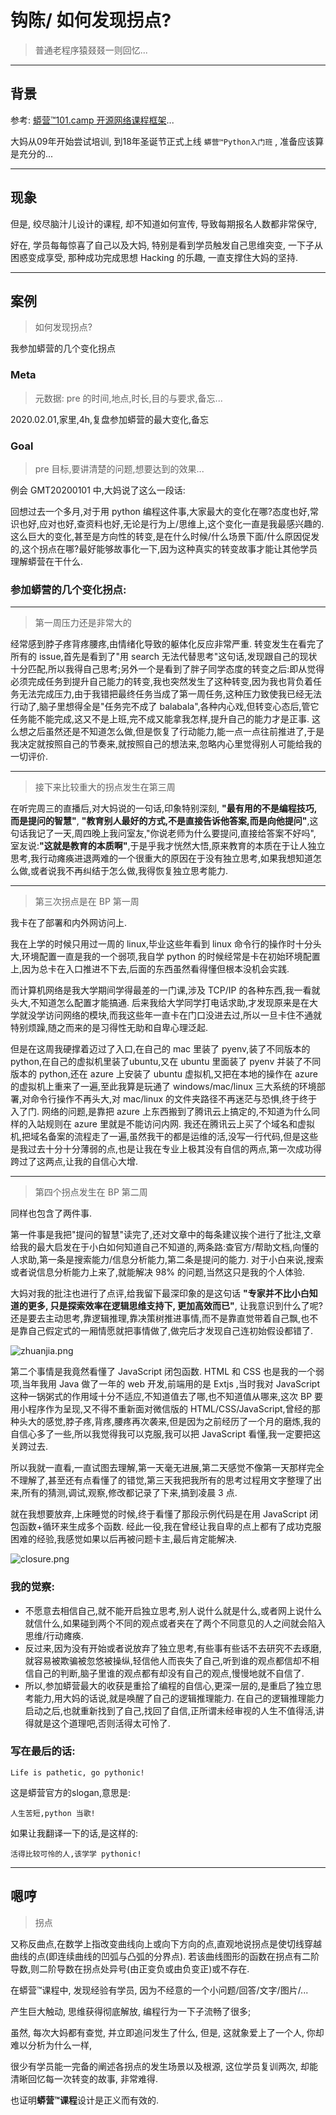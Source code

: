 # 钩陈/ 如何发现拐点?
> 普通老程序猿叕叕一则回忆...

-------------
## 背景
参考: [蟒营™101.camp 开源网络课程框架](https://doc.101.camp/)...

大妈从09年开始尝试培训,
到18年圣诞节正式上线 `蟒营™Python入门班` ,
准备应该算是充分的...

-------------
## 现象
但是, 绞尽脑汁儿设计的课程, 却不知道如何宣传, 导致每期报名人数都非常保守,

好在, 学员每每惊喜了自己以及大妈, 特别是看到学员触发自己思维突变,
一下子从困惑变成享受, 那种成功完成思想 Hacking 的乐趣, 
一直支撑住大妈的坚持.


-------------
## 案例
> 如何发现拐点?

我参加蟒营的几个变化拐点

### Meta
> 元数据: pre 的时间,地点,时长,目的与要求,备忘...

2020.02.01,家里,4h,复盘参加蟒营的最大变化,备忘

### Goal
> pre 目标,要讲清楚的问题,想要达到的效果...

例会 GMT20200101 中,大妈说了这么一段话:

回想过去一个多月,对于用 python 编程这件事,大家最大的变化在哪?态度也好,常识也好,应对也好,查资料也好,无论是行为上/思维上,这个变化一直是我最感兴趣的.这么巨大的变化,甚至是方向性的转变,是在什么时候/什么场景下面/什么原因促发的,这个拐点在哪?最好能够故事化一下,因为这种真实的转变故事才能让其他学员理解蟒营在干什么.

### 参加蟒营的几个变化拐点:

-------------
> 第一周压力还是非常大的

经常感到脖子疼背疼腰疼,由情绪化导致的躯体化反应非常严重. 转变发生在看完了所有的 issue,首先是看到了"用 search 无法代替思考"这句话,发现跟自己的现状十分匹配,所以我得自己思考;另外一个是看到了胖子同学态度的转变之后:即从觉得必须完成任务到提升自己能力的转变,我也突然发生了这种转变,因为我也背负着任务无法完成压力,由于我错把最终任务当成了第一周任务,这种压力致使我已经无法行动了,脑子里想得全是"任务完不成了 balabala",各种内心戏,但转变心态后,管它任务能不能完成,这又不是上班,完不成又能拿我怎样,提升自己的能力才是正事. 这么想之后虽然还是不知道怎么做,但是恢复了行动能力,能一点一点往前推进了,于是我决定就按照自己的节奏来,就按照自己的想法来,忽略内心里觉得别人可能给我的一切评价. 

-------------
> 接下来比较重大的拐点发生在第三周

在听完周三的直播后,对大妈说的一句话,印象特别深刻,
**"最有用的不是编程技巧,而是提问的智慧"**,
**"教育别人最好的方式,不是直接告诉他答案,而是向他提问"**,这句话我记了一天,周四晚上我问室友,"你说老师为什么要提问,直接给答案不好吗",
室友说:**"这就是教育的本质啊"**,于是乎我才恍然大悟,原来教育的本质在于让人独立思考,我行动瘫痪进退两难的一个很重大的原因在于没有独立思考,如果我想知道怎么做,或者说我不再纠结于怎么做,我得恢复独立思考能力. 


-------------
> 第三次拐点是在 BP 第一周

我卡在了部署和内外网访问上. 

我在上学的时候只用过一周的 linux,毕业这些年看到 linux 命令行的操作时十分头大,环境配置一直是我的一个弱项,我自学 python 的时候经常是卡在初始环境配置上,因为总卡在入口推进不下去,后面的东西虽然看得懂但根本没机会实践. 

而计算机网络是我大学期间学得最差的一门课,涉及 TCP/IP 的各种东西,我一看就头大,不知道怎么配置才能搞通. 后来我给大学同学打电话求助,才发现原来是在大学就没学访问网络的模块,而我这些年一直卡在门口没进去过,所以一旦卡住不通就特别烦躁,随之而来的是习得性无助和自卑心理泛起. 

但是在这周我硬撑着迈过了入口,在自己的 mac 里装了 pyenv,装了不同版本的 python,在自己的虚拟机里装了ubuntu,又在 ubuntu 里面装了 pyenv 并装了不同版本的 python,还在 azure 上安装了 ubuntu 虚拟机,又把在本地的操作在 azure 的虚拟机上重来了一遍,至此我算是玩通了 windows/mac/linux 三大系统的环境部署,对命令行操作不再头大,对 mac/linux 的文件夹路径不再迷茫与恐惧,终于终于入了门. 网络的问题,是靠把 azure 上东西搬到了腾讯云上搞定的,不知道为什么同样的入站规则在 azure 里就是不能访问内网. 我还在腾讯云上买了个域名和虚拟机,把域名备案的流程走了一遍,虽然我干的都是运维的活,没写一行代码,但是这些是我过去十分十分薄弱的点,也是让我在专业上极其没有自信的两点,第一次成功得跨过了这两点,让我的自信心大增. 

-------------
> 第四个拐点发生在 BP 第二周

同样也包含了两件事. 

第一件事是我把"提问的智慧"读完了,还对文章中的每条建议挨个进行了批注,文章给我的最大启发在于小白如何知道自己不知道的,两条路:查官方/帮助文档,向懂的人求助,第一条是搜索能力/信息分析能力,第二条是提问的能力. 对于小白来说,搜索或者说信息分析能力上来了,就能解决 98% 的问题,当然这只是我的个人体验. 

大妈对我的批注也进行了点评,给我留下最深印象的是这句话
**"专家并不比小白知道的更多, 只是探索效率在逻辑思维支持下, 更加高效而已"**,
让我意识到什么了呢?还是要去主动思考,靠逻辑推理,靠决策树推进事情,而不是靠直觉带着自己飘,也不是靠自己假定式的一厢情愿就把事情做了,做完后才发现自己连初始假设都错了. 

![zhuanjia.png](https://upload-images.jianshu.io/upload_images/2298266-1602cfb3a8d651d3.png?imageView2/2/w/420)

第二个事情是我竟然看懂了 JavaScript 闭包函数. HTML 和 CSS 也是我的一个弱项,当年我用 Java 做了一年的 web 开发,前端用的是 Extjs ,当时我对 JavaScript 这种一锅粥式的作用域十分不适应,不知道值去了哪,也不知道值从哪来,这次 BP 要用小程序作为呈现,又不得不重新面对微信版的 HTML/CSS/JavaScript,曾经的那种头大的感觉,脖子疼,背疼,腰疼再次袭来,但是因为之前经历了一个月的磨炼,我的自信心多了一些,所以我觉得我可以克服,我可以把 JavaScript 看懂,我一定要把这关跨过去. 

所以我就一直看,一直试图去理解,第一天毫无进展,第二天感觉不像第一天那样完全不理解了,甚至还有点看懂了的错觉,第三天我把我所有的思考过程用文字整理了出来,所有的猜测,调试,观察,修改都记录了下来,搞到凌晨 3 点. 

就在我想要放弃,上床睡觉的时候,终于看懂了那段示例代码是在用 JavaScript 闭包函数+循环来生成多个函数. 经此一役,我在曾经让我自卑的点上都有了成功克服困难的经验,我感觉如果以后再被问题卡主,最后肯定能解决. 

![closure.png](https://upload-images.jianshu.io/upload_images/2298266-968eb38a55a5f3a3.png)

### 我的觉察:

- 不愿意去相信自己,就不能开启独立思考,别人说什么就是什么,或者网上说什么就信什么,如果碰到两个不同的观点或者夹在了两个不同意见的人之间就会陷入思维/行动瘫痪. 
- 反过来,因为没有开始或者说放弃了独立思考,有些事有些话不去研究不去琢磨,就容易被欺骗被忽悠被操纵,轻信他人而丧失了自己,听到谁的观点都信却不相信自己的判断,脑子里谁的观点都有却没有自己的观点,慢慢地就不自信了. 
- 所以,参加蟒营最大的收获是重拾了编程的自信心,更深一层的,是重启了独立思考能力,用大妈的话说,就是唤醒了自己的逻辑推理能力. 在自己的逻辑推理能力启动之后,也就重新找到了自己,找回了自信,正所谓未经审视的人生不值得活,讲得就是这个道理吧,否则活得太可怜了. 


### 写在最后的话:

    Life is pathetic, go pythonic!

这是蟒营官方的slogan,意思是:

    人生苦短,python 当歌!

如果让我翻译一下的话,是这样的:

    活得比较可怜的人,该学学 pythonic!




-------------
## 嗯哼

> 拐点

又称反曲点,在数学上指改变曲线向上或向下方向的点,直观地说拐点是使切线穿越曲线的点(即连续曲线的凹弧与凸弧的分界点). 若该曲线图形的函数在拐点有二阶导数,则二阶导数在拐点处异号(由正变负或由负变正)或不存在. 

在蟒营™课程中, 发现经验有学员, 因为不经意的一个小问题/回答/文字/图片/...

产生巨大触动, 思维获得彻底解放, 编程行为一下子流畅了很多;

虽然, 每次大妈都有查觉, 并立即追问发生了什么,
但是, 这就象爱上了一个人, 你却难以分析为什么一样,

很少有学员能一完备的阐述各拐点的发生场景以及根源,
这位学员复训两次, 却能清晰回忆每一次转变的故事, 非常难得.

也证明**蟒营™课程**设计是正义而有效的.


